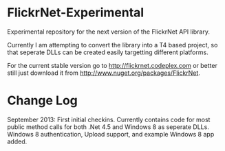 FlickrNet-Experimental
======================

Experimental repository for the next version of the FlickrNet API library.

Currently I am attempting to convert the library into a T4 based project, 
so that seperate DLLs can be created easily targetting different platforms.

For the current stable version go to http://flickrnet.codeplex.com 
or better still just download it from http://www.nuget.org/packages/FlickrNet.

Change Log
==========

September 2013: First initial checkins. 
Currently contains code for most public method calls for both .Net 4.5 and Windows 8
as seperate DLLs. Windows 8 authentication, Upload support, and example Windows 8 app added.
